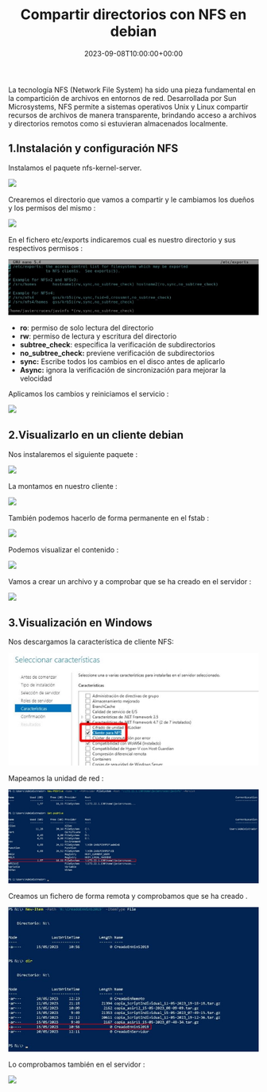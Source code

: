 ﻿---
title: "Compartir directorios con NFS en debian"
date: 2023-09-08T10:00:00+00:00
description: Aprende cómo compartir directorios con NFS en debian
tags: [Linux,Sistemas,ISO,ASO]
hero: images/sistemas/nfs/portada.png
---


La tecnología NFS (Network File System) ha sido una pieza fundamental en la compartición de archivos en entornos de red. Desarrollada por Sun Microsystems, NFS permite a sistemas operativos Unix y Linux compartir recursos de archivos de manera transparente, brindando acceso a archivos y directorios remotos como si estuvieran almacenados localmente.

## 1.Instalación  y configuración NFS

Instalamos el paquete nfs-kernel-server.

![](/sistemas/nfs_debian/img/Aspose.Words.11ce2099-f519-43cd-a00b-9a47a367ade4.001.png)

Crearemos el directorio que vamos a compartir  y le cambiamos los dueños y los permisos del mismo :

![](/sistemas/nfs_debian/img/Aspose.Words.11ce2099-f519-43cd-a00b-9a47a367ade4.002.png)

En el fichero etc/exports indicaremos cual es nuestro directorio y sus respectivos permisos :

![](/sistemas/nfs_debian/img/Aspose.Words.11ce2099-f519-43cd-a00b-9a47a367ade4.003.jpeg)

- **ro**: permiso de solo lectura del directorio
- **rw**: permiso de lectura y escritura del directorio
- **subtree_check**: especifica la verificación de subdirectorios
- **no_subtree_check:** previene verificación de subdirectorios
- **sync:** Escribe todos los cambios en el disco antes de aplicarlo
- **Async:** ignora la verificación de sincronización para mejorar la velocidad

Aplicamos los cambios y reiniciamos el servicio :

![](/sistemas/nfs_debian/img/Aspose.Words.11ce2099-f519-43cd-a00b-9a47a367ade4.004.png)

## 2.Visualizarlo en un cliente debian

Nos instalaremos el siguiente paquete :

![](/sistemas/nfs_debian/img/Aspose.Words.11ce2099-f519-43cd-a00b-9a47a367ade4.005.png)

La montamos en nuestro cliente : 

![](/sistemas/nfs_debian/img/Aspose.Words.11ce2099-f519-43cd-a00b-9a47a367ade4.006.png)

También podemos hacerlo de forma permanente en el fstab :

![](/sistemas/nfs_debian/img/Aspose.Words.11ce2099-f519-43cd-a00b-9a47a367ade4.007.png)

Podemos visualizar el contenido :

![](/sistemas/nfs_debian/img/Aspose.Words.11ce2099-f519-43cd-a00b-9a47a367ade4.008.png)

Vamos a crear un archivo y a comprobar que se ha creado en el servidor :

![](/sistemas/nfs_debian/img/Aspose.Words.11ce2099-f519-43cd-a00b-9a47a367ade4.009.png)

## 3.Visualización en Windows

Nos descargamos la característica de cliente NFS:

![](/sistemas/nfs_debian/img/Aspose.Words.11ce2099-f519-43cd-a00b-9a47a367ade4.010.jpeg)

Mapeamos la unidad de red :

![](/sistemas/nfs_debian/img/Aspose.Words.11ce2099-f519-43cd-a00b-9a47a367ade4.011.jpeg)

Creamos un fichero de forma remota y comprobamos que se ha creado .

![](/sistemas/nfs_debian/img/Aspose.Words.11ce2099-f519-43cd-a00b-9a47a367ade4.012.jpeg)

Lo comprobamos también en el servidor :

![](/sistemas/nfs_debian/img/Aspose.Words.11ce2099-f519-43cd-a00b-9a47a367ade4.013.png)

